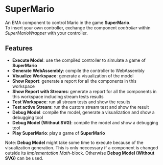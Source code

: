 # SuperMario
An EMA component to control Mario in the game **SuperMario**.  
To insert your own controller, exchange the component *controller* within *SuperMarioWrapper* with your controller.

## Features
* **Execute Model**: use the compiled controller to simulate a game of **SuperMario**
* **Generate WebAssembly**: compile the controller to WebAssembly
* **Visualize Workspace**: generate a visualization of the model
* **Show Report**: generate a report for all the components in this workspace
* **Show Report with Streams**: generate a report for all the components in this workspace including stream tests results
* **Test Workspace**: run all stream tests and show the results
* **Test active Stream**: run the custom stream test and show the result
* **Debug Model**: compile the model, generate a visualization and show a debugging tool
* **Debug Model (Without SVG)**: compile the model and show a debugging tool
* **Play SuperMario**: play a game of **SuperMario**

Note: **Debug Model** might take some time to execute because of the visualization generation. This is only neccessary if a component is changed outside its *implementation Math*-block. Otherwise **Debug Model (Without SVG)** can be used.